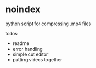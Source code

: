 # noindex
python script for compressing .mp4 files

todos:
- readme
- error handling
- simple cut editor
- putting videos together